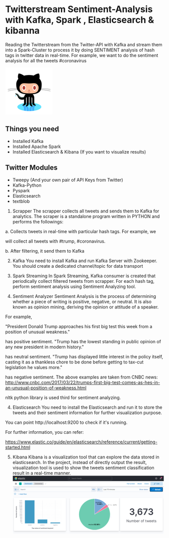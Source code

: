 # Twitterstream Sentiment-Analysis with Kafka, Spark , Elasticsearch & kibanna
Reading the Twitterstream from the Twitter-API with Kafka and stream them into a Spark-Cluster to process it by doing SENTIMENT analysis of hash tags in twitter data in real-time. 
For example, we want to do the sentiment analysis for all the tweets  #coronavirus

![github-logo](https://github.com/alandtsang/README/blob/master/images/github-logo.png "Optional title")
## Things you need
- Installed  Kafka
- Installed Apache Spark
- Installed Elasticsearch & Kibana (If you want to visualize results)

## Twitter Modules

- Tweepy (And your own pair of API Keys from Twitter)
- Kafka-Python
- Pyspark
- Elasticsearch
- textblob


1. Scrapper
The scrapper collects all tweets and sends them to Kafka for analytics. The scraper is a standalone program written in PYTHON and performs the followings:

a. Collects tweets in real-time with particular hash tags. For example, we

will collect all tweets with #trump, #coronavirus.

b. After filtering, it send them to Kafka 


2. Kafka
You need to install Kafka and run Kafka Server with Zookeeper. You should create a dedicated channel/topic for data transport

3. Spark Streaming
In Spark Streaming, Kafka consumer is created that periodically collect filtered tweets from scrapper. For each hash tag, perform sentiment analysis using Sentiment Analyzing tool.

4. Sentiment Analyzer
Sentiment Analysis is the process of determining whether a piece of writing is positive, negative, or neutral. It is also known as opinion mining, deriving the opinion or attitude of a speaker.

For example,

"President Donald Trump approaches his first big test this week from a position of unusual weakness."

has positive sentiment.
"Trump has the lowest standing in public opinion of any new president in modern history."

has neutral sentiment.
"Trump has displayed little interest in the policy itself, casting it as a thankless chore to be done before getting to tax-cut legislation he values more."

has negative sentiment.
The above examples are taken from CNBC news: http://www.cnbc.com/2017/03/22/trumps-first-big-test-comes-as-hes-in-an-unusual-position-of-weakness.html

nltk python library is used third for sentiment analyzing.

4. Elasticsearch
You need to install the Elasticsearch and run it to store the tweets and their sentiment information for further visualization purpose.

You can point http://localhost:9200 to check if it's running.

For further information, you can refer:

https://www.elastic.co/guide/en/elasticsearch/reference/current/getting-started.html

5. Kibana
Kibana is a visualization tool that can explore the data stored in elasticsearch. In the project, instead of directly output the result, visualization tool is used to show the tweets sentiment classification result in a real-time manner. 
![github-logo](https://github.com/nesrine378/sentiment-analysis-twitter/blob/main/dashboard.png )



